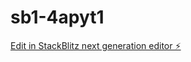 # sb1-4apyt1

[Edit in StackBlitz next generation editor ⚡️](https://stackblitz.com/~/github.com/brawlaphant/sb1-4apyt1)